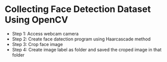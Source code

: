 # Collecting Face Detection Dataset Using OpenCV

* Step 1: Access webcam camera
* Step 2: Create face datection program using Haarcascade method
* Step 3: Crop face image
* Step 4: Create image label as folder and saved the croped image in that folder
